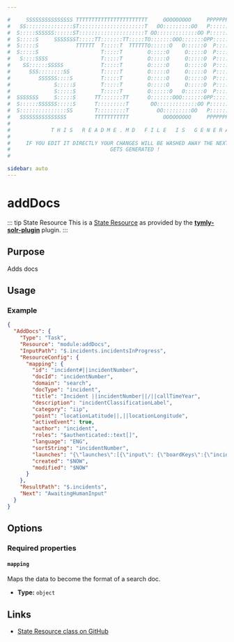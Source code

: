 ```yaml
---

#     SSSSSSSSSSSSSSS TTTTTTTTTTTTTTTTTTTTTTT     OOOOOOOOO     PPPPPPPPPPPPPPPPP    !!!  
#   SS:::::::::::::::ST:::::::::::::::::::::T   OO:::::::::OO   P::::::::::::::::P  !!:!! 
#  S:::::SSSSSS::::::ST:::::::::::::::::::::T OO:::::::::::::OO P::::::PPPPPP:::::P !:::! 
#  S:::::S     SSSSSSST:::::TT:::::::TT:::::TO:::::::OOO:::::::OPP:::::P     P:::::P!:::! 
#  S:::::S            TTTTTT  T:::::T  TTTTTTO::::::O   O::::::O  P::::P     P:::::P!:::! 
#  S:::::S                    T:::::T        O:::::O     O:::::O  P::::P     P:::::P!:::! 
#   S::::SSSS                 T:::::T        O:::::O     O:::::O  P::::PPPPPP:::::P !:::! 
#    SS::::::SSSSS            T:::::T        O:::::O     O:::::O  P:::::::::::::PP  !:::! 
#      SSS::::::::SS          T:::::T        O:::::O     O:::::O  P::::PPPPPPPPP    !:::! 
#         SSSSSS::::S         T:::::T        O:::::O     O:::::O  P::::P            !:::! 
#              S:::::S        T:::::T        O:::::O     O:::::O  P::::P            !!:!! 
#              S:::::S        T:::::T        O::::::O   O::::::O  P::::P             !!!   
#  SSSSSSS     S:::::S      TT:::::::TT      O:::::::OOO:::::::OPP::::::PP                 
#  S::::::SSSSSS:::::S      T:::::::::T       OO:::::::::::::OO P::::::::P           !!!  
#  S:::::::::::::::SS       T:::::::::T         OO:::::::::OO   P::::::::P          !!:!! 
#   SSSSSSSSSSSSSSS         TTTTTTTTTTT           OOOOOOOOO     PPPPPPPPPP           !!!  
#                                                                                          
#             T H I S   R E A D M E . M D   F I L E   I S   G E N E R A T E D !           
#                                                                                         
#     IF YOU EDIT IT DIRECTLY YOUR CHANGES WILL BE WASHED AWAY THE NEXT TIME THIS FILE  
#                                GETS GENERATED !
#                                                                                         

sidebar: auto
---
```



# addDocs


::: tip State Resource
This is a [State Resource](/guide/#state-resources) as provided by the **[tymly-solr-plugin](/reference/plugins/tymly-solr-plugin/)** plugin.
:::

## Purpose

Adds docs

## Usage

### Example

``` json
{
  "AddDocs": {
    "Type": "Task",
    "Resource": "module:addDocs",
    "InputPath": "$.incidents.incidentsInProgress",
    "ResourceConfig": {
      "mapping": {
        "id": "incident#||incidentNumber",
        "docId": "incidentNumber",
        "domain": "search",
        "docType": "incident",
        "title": "Incident ||incidentNumber||/||callTimeYear",
        "description": "incidentClassificationLabel",
        "category": "iip",
        "point": "locationLatitude||,||locationLongitude",
        "activeEvent": true,
        "author": "incident",
        "roles": "$authenticated::text[]",
        "language": "ENG",
        "sortString": "incidentNumber",
        "launches": "{\"launches\":[{\"input\": {\"boardKeys\":{\"incidentYear\": ||callTimeYear||, \"incidentNumber\": ||incidentNumber||}}, \"stateMachineName\": \"wmfs_getIncidentSummary_1_0\"}]}",
        "created": "$NOW",
        "modified": "$NOW"
      }
    },
    "ResultPath": "$.incidents",
    "Next": "AwaitingHumanInput"
  }
}
```


## Options

### Required properties

#### `mapping`

Maps the data to become the format of a search doc.

* **Type:** `object`





## Links

* [State Resource class on GitHub]()
